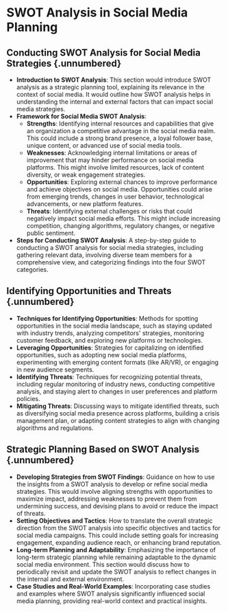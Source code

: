 # SWOT Analysis in Social Media Planning

## Conducting SWOT Analysis for Social Media Strategies {.unnumbered}
- **Introduction to SWOT Analysis**: This section would introduce SWOT analysis as a strategic planning tool, explaining its relevance in the context of social media. It would outline how SWOT analysis helps in understanding the internal and external factors that can impact social media strategies.
- **Framework for Social Media SWOT Analysis**: 
    - **Strengths**: Identifying internal resources and capabilities that give an organization a competitive advantage in the social media realm. This could include a strong brand presence, a loyal follower base, unique content, or advanced use of social media tools.
    - **Weaknesses**: Acknowledging internal limitations or areas of improvement that may hinder performance on social media platforms. This might involve limited resources, lack of content diversity, or weak engagement strategies.
    - **Opportunities**: Exploring external chances to improve performance and achieve objectives on social media. Opportunities could arise from emerging trends, changes in user behavior, technological advancements, or new platform features.
    - **Threats**: Identifying external challenges or risks that could negatively impact social media efforts. This might include increasing competition, changing algorithms, regulatory changes, or negative public sentiment.
- **Steps for Conducting SWOT Analysis**: A step-by-step guide to conducting a SWOT analysis for social media strategies, including gathering relevant data, involving diverse team members for a comprehensive view, and categorizing findings into the four SWOT categories.

## Identifying Opportunities and Threats {.unnumbered}
- **Techniques for Identifying Opportunities**: Methods for spotting opportunities in the social media landscape, such as staying updated with industry trends, analyzing competitors' strategies, monitoring customer feedback, and exploring new platforms or technologies.
- **Leveraging Opportunities**: Strategies for capitalizing on identified opportunities, such as adopting new social media platforms, experimenting with emerging content formats (like AR/VR), or engaging in new audience segments.
- **Identifying Threats**: Techniques for recognizing potential threats, including regular monitoring of industry news, conducting competitive analysis, and staying alert to changes in user preferences and platform policies.
- **Mitigating Threats**: Discussing ways to mitigate identified threats, such as diversifying social media presence across platforms, building a crisis management plan, or adapting content strategies to align with changing algorithms and regulations.

## Strategic Planning Based on SWOT Analysis {.unnumbered}
- **Developing Strategies from SWOT Findings**: Guidance on how to use the insights from a SWOT analysis to develop or refine social media strategies. This would involve aligning strengths with opportunities to maximize impact, addressing weaknesses to prevent them from undermining success, and devising plans to avoid or reduce the impact of threats.
- **Setting Objectives and Tactics**: How to translate the overall strategic direction from the SWOT analysis into specific objectives and tactics for social media campaigns. This could include setting goals for increasing engagement, expanding audience reach, or enhancing brand reputation.
- **Long-term Planning and Adaptability**: Emphasizing the importance of long-term strategic planning while remaining adaptable to the dynamic social media environment. This section would discuss how to periodically revisit and update the SWOT analysis to reflect changes in the internal and external environment.
- **Case Studies and Real-World Examples**: Incorporating case studies and examples where SWOT analysis significantly influenced social media planning, providing real-world context and practical insights.
